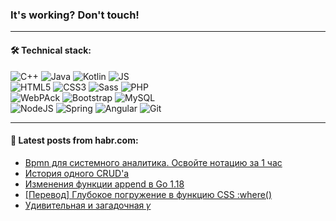 ### It's working? Don't touch!

---

#### 🛠️ Technical stack:

![C++](https://img.shields.io/badge/C++-informational?logo=c%2B%2B&style=flat&logoColor=white&color=9C033A)
![Java](https://img.shields.io/badge/Java-informational?logo=java&style=flat&logoColor=white&color=007396)
![Kotlin](https://img.shields.io/badge/Kotlin-informational?logo=Kotlin&style=flat&logoColor=white&color=0095D5)
![JS](https://img.shields.io/badge/JS-informational?logo=javaScript&style=flat&logoColor=black&color=F7Df1E) <br>
![HTML5](https://img.shields.io/badge/HTML5-informational?logo=html5&style=flat&logoColor=white&color=E34F26)
![CSS3](https://img.shields.io/badge/CSS3-informational?logo=css3&style=flat&logoColor=white&color=157286)
![Sass](https://img.shields.io/badge/Saas-informational?logo=sass&style=flat&logoColor=white&color=hotpink)
![PHP](https://img.shields.io/badge/PHP-informational?logo=php&style=flat&logoColor=white&color=777BB4) <br>
![WebPAck](https://img.shields.io/badge/WebPack-informational?logo=webPack&style=flat&logoColor=white&color=FF6F00)
![Bootstrap](https://img.shields.io/badge/Bootstrap-informational?logo=Bootstrap&style=flat&logoColor=white&color=7952B3)
![MySQL](https://img.shields.io/badge/MySQL-informational?logo=MySQL&style=flat&logoColor=white&color=00f) <br>
![NodeJS](https://img.shields.io/badge/NodeJS-informational?logo=node.js&style=flat&logoColor=white&color=43853D)
![Spring](https://img.shields.io/badge/Spring-informational?logo=Spring&style=flat&logoColor=white&color=0A9EDC)
![Angular](https://img.shields.io/badge/Vue-informational?logo=vue.js&style=flat&logoColor=white&color=red)
![Git](https://img.shields.io/badge/Git-informational?logo=git&style=flat&logoColor=white&color=darkorange)

___

#### 💬 Latest posts from habr.com:

<!-- BLOG-POST-LIST:START -->
- [Bpmn для системного аналитика. Освойте нотацию за 1 час](https://habr.com/ru/post/660649/?utm_source=habrahabr&utm_medium=rss&utm_campaign=660649)
- [История одного CRUD&#39;а](https://habr.com/ru/post/660847/?utm_source=habrahabr&utm_medium=rss&utm_campaign=660847)
- [Изменения функции append в Go 1.18](https://habr.com/ru/post/660827/?utm_source=habrahabr&utm_medium=rss&utm_campaign=660827)
- [[Перевод] Глубокое погружение в функцию CSS :where&lpar;&rpar;](https://habr.com/ru/post/660825/?utm_source=habrahabr&utm_medium=rss&utm_campaign=660825)
- [Удивительная и загадочная 𝛾](https://habr.com/ru/post/658881/?utm_source=habrahabr&utm_medium=rss&utm_campaign=658881)
<!-- BLOG-POST-LIST:END -->
